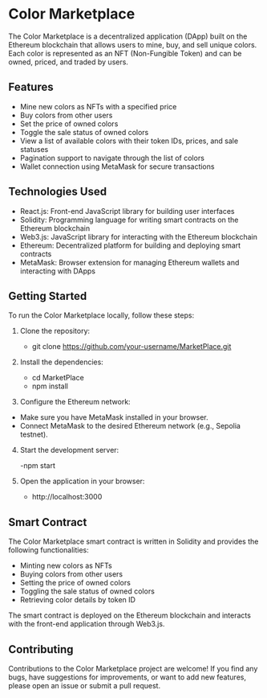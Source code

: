 # Color Marketplace

The Color Marketplace is a decentralized application (DApp) built on the Ethereum blockchain that allows users to mine, buy, and sell unique colors. Each color is represented as an NFT (Non-Fungible Token) and can be owned, priced, and traded by users.

## Features

- Mine new colors as NFTs with a specified price
- Buy colors from other users
- Set the price of owned colors
- Toggle the sale status of owned colors
- View a list of available colors with their token IDs, prices, and sale statuses
- Pagination support to navigate through the list of colors
- Wallet connection using MetaMask for secure transactions

## Technologies Used

- React.js: Front-end JavaScript library for building user interfaces
- Solidity: Programming language for writing smart contracts on the Ethereum blockchain
- Web3.js: JavaScript library for interacting with the Ethereum blockchain
- Ethereum: Decentralized platform for building and deploying smart contracts
- MetaMask: Browser extension for managing Ethereum wallets and interacting with DApps

## Getting Started

To run the Color Marketplace locally, follow these steps:

1. Clone the repository:
   
   - git clone https://github.com/your-username/MarketPlace.git
     
3. Install the dependencies:
   
   - cd MarketPlace
   - npm install
     
5. Configure the Ethereum network:
   
  - Make sure you have MetaMask installed in your browser.
  - Connect MetaMask to the desired Ethereum network (e.g., Sepolia testnet).

4. Start the development server:

   -npm start

5. Open the application in your browser:

   - http://localhost:3000

## Smart Contract

The Color Marketplace smart contract is written in Solidity and provides the following functionalities:

- Minting new colors as NFTs
- Buying colors from other users
- Setting the price of owned colors
- Toggling the sale status of owned colors
- Retrieving color details by token ID

The smart contract is deployed on the Ethereum blockchain and interacts with the front-end application through Web3.js.

## Contributing

Contributions to the Color Marketplace project are welcome! If you find any bugs, have suggestions for improvements, or want to add new features, please open an issue or submit a pull request.

